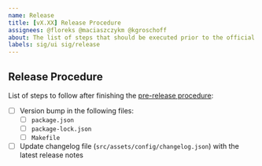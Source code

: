 ```yaml
---
name: Release
title: [vX.XX] Release Procedure
assignees: @floreks @maciaszczykm @kgroschoff
about: The list of steps that should be executed prior to the official release
labels: sig/ui sig/release
---
```


## Release Procedure
List of steps to follow after finishing the [pre-release procedure](docs/manuals/release.md#pre-release-procedure):

- [ ] Version bump in the following files:
  - [ ] `package.json`
  - [ ] `package-lock.json`
  - [ ] `Makefile`
- [ ] Update changelog file (`src/assets/config/changelog.json`) with the latest release notes  
